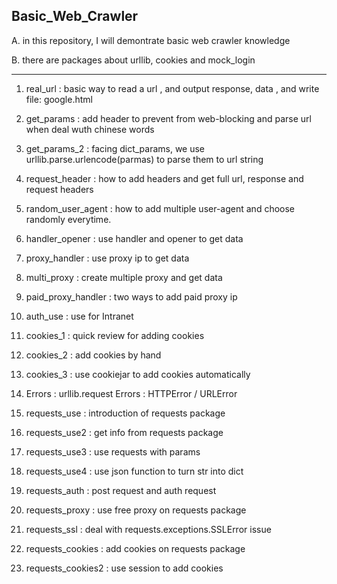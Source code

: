 ## Basic_Web_Crawler

 A. in this repository, I will demontrate basic web crawler knowledge

 B. there are packages about urllib, cookies and mock_login 
 
 ---
 
 1. real_url : basic way to read a url , and output response, data , and write file: google.html

 2. get_params : add header to prevent from web-blocking and parse url when deal wuth chinese words

 3. get_params_2 : facing dict_params, we use urllib.parse.urlencode(parmas) to parse them to url string

 4. request_header : how to add headers and get full url, response and request headers 

 5. random_user_agent : how to add multiple user-agent and choose randomly everytime.
 
 6. handler_opener : use handler and opener to get data

 7. proxy_handler : use proxy ip to get data

 8. multi_proxy : create multiple proxy and get data

 9. paid_proxy_handler : two ways to add paid proxy ip

 10. auth_use : use for Intranet

 11. cookies_1 : quick review for adding cookies

 12. cookies_2 : add cookies by hand

 13. cookies_3 : use cookiejar to add cookies automatically

 14. Errors : urllib.request Errors : HTTPError / URLError

 15. requests_use : introduction of requests package

 16. requests_use2 : get info from requests package

 17. requests_use3 : use requests with params

 18. requests_use4 : use json function to turn str into dict

 19. requests_auth : post request and auth request

 20. requests_proxy : use free proxy on requests package

 21. requests_ssl : deal with requests.exceptions.SSLError issue

 22. requests_cookies : add cookies on requests package
 
 23. requests_cookies2 : use session to add cookies
